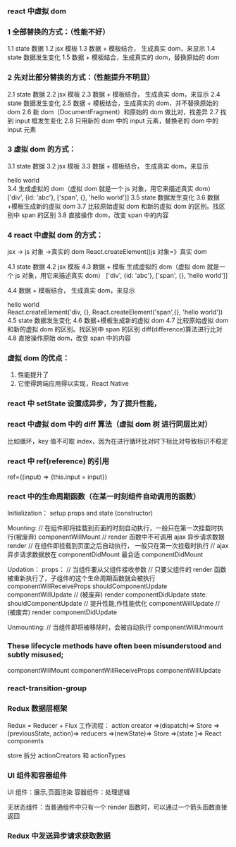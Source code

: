 ### react 中虚拟 dom

### 1 全部替换的方式：（性能不好）

1.1 state 数据
1.2 jsx 模板
1.3 数据 + 模板结合， 生成真实 dom，来显示
1.4 state 数据发生变化
1.5 数据 + 模板结合，生成真实的 dom，替换原始的 dom

### 2 先对比部分替换的方式：（性能提升不明显）

2.1 state 数据
2.2 jsx 模板
2.3 数据 + 模板结合， 生成真实 dom，来显示
2.4 state 数据发生变化
2.5 数据 + 模板结合，生成真实的 dom，并不替换原始的 dom
2.6 新 dom（DocumentFragment）和原始的 dom 做比对，找差异
2.7 找到 input 框发生变化
2.8 只用新的 dom 中的 input 元素，替换老的 dom 中的 input 元素

### 3 虚拟 dom 的方式：

3.1 state 数据
3.2 jsx 模板
3.3 数据 + 模板结合， 生成真实 dom，来显示

<div id='abc'><span>hello world</span></div>
3.4 生成虚拟的 dom（虚拟 dom 就是一个 js 对象，用它来描述真实 dom）
['div', {id: 'abc'}, ['span', {}, 'hello world']]
3.5 state 数据发生变化
3.6 数据+模板生成新的虚拟 dom
3.7 比较原始虚拟 dom 和新的虚拟 dom 的区别。找区别中 span 的区别
3.8 直接操作 dom，改变 span 中的内容

### 4 react 中虚拟 dom 的方式：

jsx -> js 对象 ->真实的 dom
React.createElement()js 对象=》真实 dom

4.1 state 数据
4.2 jsx 模板
4.3 数据 + 模板 生成虚拟的 dom（虚拟 dom 就是一个 js 对象，用它来描述真实 dom）
['div', {id: 'abc'}, ['span', {}, 'hello world']]

4.4 数据 + 模板结合， 生成真实 dom，来显示

<div id='abc'><span>hello world</span></div>
React.createElement('div, {}, React.createElement('span',{}, 'hello world'))
4.5 state 数据发生变化
4.6 数据+模板生成新的虚拟 dom
4.7 比较原始虚拟 dom 和新的虚拟 dom 的区别。找区别中 span 的区别
    diff(difference)算法进行比对
4.8 直接操作原始 dom，改变 span 中的内容

### 虚拟 dom 的优点：

1. 性能提升了
2. 它使得跨端应用得以实现，React Native

### react 中 setState 设置成异步，为了提升性能，

### react 中虚拟 dom 中的 diff 算法（虚拟 dom 树 进行同层比对）

比如循环，key 值不可取 index，因为在进行循环比对时下标比对导致标识不稳定

### react 中 ref(reference) 的引用

ref={(input) => {this.input = input}}

### react 中的生命周期函数（在某一时刻组件自动调用的函数）

Initialization：
setup props and state (constructor)

Mounting:
// 在组件即将挂载到页面的时刻自动执行，一般只在第一次挂载时执行(被废弃)
componentWillMount
// render 函数中不可调用 ajax 异步请求数据
render
// 在组件即挂载到页面之后自动执行， 一般只在第一次挂载时执行
// ajax 异步请求数据放在 componentDidMount 最合适
componentDidMount

Updation：
props：
// 当组件要从父组件接收参数
// 只要父组件的 render 函数被重新执行了，子组件的这个生命周期函数就会被执行
componentWillReceiveProps
shouldComponentUpdate
componentWillUpdate // (被废弃)
render
componentDidUpdate
state:
shouldComponentUpdate // 提升性能,作性能优化
componentWillUpdate // (被废弃)
render
componentDidUpdate

Unmounting:
// 当组件即将被移除时，会被自动执行
componentWillUnmount

### These lifecycle methods have often been misunderstood and subtly misused;

componentWillMount
componentWillReceiveProps
componentWillUpdate

### react-transition-group

### Redux 数据层框架

Redux = Reducer + Flux
工作流程：
action creator =>(dispatch)=> Store =>(previousState, action)=> reducers
=>(newState)=> Store =>(state )=> React components

store 拆分 actionCreators 和 actionTypes

### UI 组件和容器组件

UI 组件：展示,页面渲染
容器组件：处理逻辑

无状态组件：当普通组件中只有一个 render 函数时，可以通过一个箭头函数直接返回

### Redux 中发送异步请求获取数据
